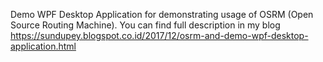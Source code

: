 Demo WPF Desktop Application for demonstrating usage of OSRM (Open Source Routing Machine). You can find full description in my blog https://sundupey.blogspot.co.id/2017/12/osrm-and-demo-wpf-desktop-application.html
